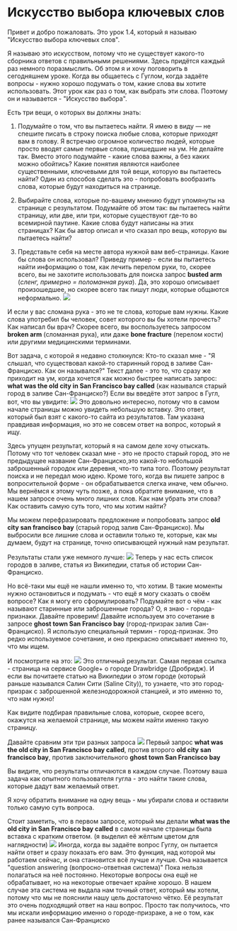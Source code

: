 # Искусство выбора ключевых слов

Привет и добро пожаловать. Это урок 1.4, который я называю "Искусство выбора ключевых слов".

Я называю это искусством, потому что не существует какого-то сборника ответов с правильными решениями.
Здесь придётся каждый раз немного поразмыслить. Об этом я и хочу поговорить в сегодняшнем уроке.
Когда вы общаетесь с Гуглом, когда задаёте вопросы - нужно хорошо подумать о том, какие слова вы хотите использовать.
Этот урок как раз о том, как выбрать эти слова. Поэтому он и называется - "Искусство выбора".

Есть три вещи, о которых вы должны знать:

1. Подумайте о том, что вы пытаетесь найти.
Я имею в виду — не спешите писать в строку поиска любые слова, которые приходят вам в голову.
Я встречаю огромное количество людей, которые просто вводят самые первые слова, пришедшие на ум.
Не делайте так. Вместо этого подумайте - какие слова важны, а без каких можно обойтись?
Какие понятия являются наиболее существенными, ключевыми для той вещи, которую вы пытаетесь найти?
Один из способов сделать это - попробовать вообразить слова, которые будут находиться на странице.

2. Выбирайте слова, которые по-вашему мнению будут упомянуты на странице с результатом.
Подумайте об этом так: вы пытаетесь найти страницу, или две, или три, которые существуют
где-то во всемирной паутине. Какие слова будут написаны на этих страницах?
Как бы автор описал и что сказал про вещь, которую вы пытаетесь найти?

3. Представьте себя на месте автора нужной вам веб-страницы.
Какие бы слова он использовал?
Приведу пример - если вы пытаетесь найти информацию о том, как лечить перелом руки, то, скорее всего,  вы не захотите
использовать для поиска запрос  **busted arm** (*сленг, примерно = поломанная рука*). Да, это хорошо описывает произошедшее,
но скорее всего так пишут люди, которые общаются неформально.
![](../images/1_4_busted_arm.png)

И если у вас сломана рука - это не те слова, которые вам нужны.
Какие слова употребил бы человек, совет которого вы бы хотели прочесть? Как написал бы врач?
Скорее всего, вы воспользуетесь запросом **broken arm** (сломанная рука), или даже **bone fracture** (перелом кости)
или другими медицинскими терминами.

Вот задача, с которой я недавно столкнулся:
Кто-то сказал мне - "Я слышал, что существовал какой-то старинный город в заливе Сан-Франциско. Как он назывался?"
Текст далее - это то, что сразу же приходит на ум, когда хочется как можно быстрее написать запрос:
**what was the old city in San Francisco bay called** (как назывался старый город в заливе Сан-Франциско?)
Если вы введёте этот запрос в Гугл, вот, что вы увидите:
![](../images/1_4_query1.png)
Это довольно интересно, потому что в самом начале страницы можно увидеть небольшую вставку. Это ответ, который был взят
с какого-то сайта из результатов. Там указана  правдивая информация, но это не совсем ответ на вопрос, который я ищу.

Здесь упущен результат, который я на самом деле хочу отыскать. Потому что тот человек сказал мне - это не просто старый город,
это не предыдущее название Сан-Франциско,это какой-то небольшой заброшенный городок или деревня, что-то типа того.
Поэтому результат поиска и не передал мою идею. Кроме того, когда вы пишете запрос в вопросительной форме - он обрабатывается
слегка иначе, чем обычно. Мы вернёмся к этому чуть позже, а пока обратите внимание, что в нашем запросе очень много лишних слов.
Как нам убрать эти слова? Как оставить самую суть того, что мы хотим найти?

Мы можем перефразировать предложение и попробовать запрос **old city san francisco bay** (старый город залив Сан-Франциско).
Мы выбросили все лишние слова и оставили только те, которые, как мы думаем, будут на странице, точно
описывающей нужный нам результат.

Результаты стали уже немного лучше:
![](../images/1_4_query2.png)
Теперь у нас есть список городов в заливе, статья из Википедии, статья об истории Сан-Франциско.

Но всё-таки мы ещё не нашли именно то, что хотим. В такие моменты нужно остановиться и подумать - что ещё я могу сказать о своём вопросе?
Как я могу его сформулировать? Подумайте вот о чём - как называют старинные или заброшенные города?
О, я знаю - города-признаки. Давайте проверим! Давайте используем это сочетание в запросе
**ghost town San Francisco bay** (город-призрак залив Сан-Франциско). Я использую специальный термин - город-признак.
Это редко используемое сочетание, и оно прекрасно описывает именно то, что мы ищем.

И посмотрите на это:
![](../images/1_4_query3.png)
Это отличный результат. Самая первая ссылка - страница на сервисе Google+ о городе Drawbridge (Дробридж).
И если вы почитаете статью на Википедии о этом городе (который раньше назывался Салин Сити (Saline City)),
то узнаете, что это город-призрак с заброшенной железнодорожной станцией, и это именно то, что нам нужно!

Как видите подбирая правильные слова, которые, скорее всего, окажутся на желаемой странице, мы можем найти именно такую страницу.

Давайте сравним эти три разных запроса
![](../images/1_4_query4.png)
Первый запрос **what was the old city in San Francisco bay called**,
против второго **old city san francisco bay**, против заключительного **ghost town San Francisco bay**

Вы видите, что результаты отличаются в каждом случае. Поэтому ваша задача как опытного пользователя гугла - это найти такие слова,
которые дадут вам желаемый ответ.

Я хочу обратить внимание на одну вещь - мы убирали слова и оставили только самую суть вопроса.

Стоит заметить, что в первом запросе, который мы делали **what was the old city in San Francisco bay called**
в самом начале страницы была вставка с кратким ответом. (я выделил её жёлтым цветом для наглядности)
![](../images/1_4_suggestion.png)
Иногда, когда вы задаёте вопрос Гуглу, он пытается найти ответ и сразу показать его вам.
Это функция, над которой мы работаем сейчас, и она становится всё лучше и лучше. Она называется "question answering (вопросно-ответная система)"
Пока нельзя полагаться на неё постоянно. Некоторые вопросы она ещё не обрабатывает, но на некоторые отвечает крайне хорошо.
В нашем случае эта система не выдала нам точный ответ, который мы хотели, потому что мы не пояснили нашу цель достаточно чётко.
Её результат это очень подходящий ответ на наш вопрос. Просто так получилось, что мы искали информацию именно о городе-призраке,
а не о том, как ранее назывался Сан-Франциско

